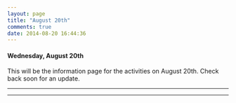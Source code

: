```yaml
---
layout: page
title: "August 20th"
comments: true
date: 2014-08-20 16:44:36
---
```


#### Wednesday, August 20th

This will be the information page for the activities on August 20th.  Check back soon for an update.

-----------------------------------------------
-----------------------------------------------
